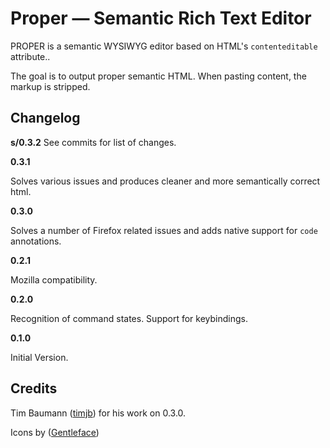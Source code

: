 Proper — Semantic Rich Text Editor
==================

PROPER is a semantic WYSIWYG editor based on HTML's `contenteditable` attribute..

The goal is to output proper semantic HTML. When pasting content, the markup is stripped.

Changelog
-------------------
**s/0.3.2**
See commits for list of changes.

**0.3.1**

Solves various issues and produces cleaner and more semantically correct html.

**0.3.0**

Solves a number of Firefox related issues and adds native support for `code` annotations.

**0.2.1**

Mozilla compatibility.

**0.2.0**

Recognition of command states. Support for keybindings.

**0.1.0**

Initial Version.


Credits
-------------------

Tim Baumann ([timjb](http://github.com/timjb)) for his work on 0.3.0.

Icons by ([Gentleface](http://gentleface.com/free_icon_set.html))